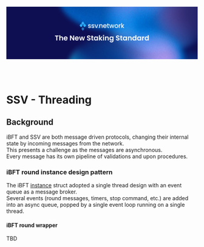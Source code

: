 [<img src="./resources/ssv_header_image.png" >](https://www.ssvlabs.io/)

<br>
<br>

# SSV - Threading

## Background
iBFT and SSV are both message driven protocols, changing their internal state by incoming messages from the network.\
This presents a challenge as the messages are asynchronous.\
Every message has its own pipeline of validations and upon procedures.


### iBFT round instance design pattern
The iBFT [instance](https://github.com/bloxapp/ssv/blob/stage/ibft/instance.go#L37) struct adopted a single thread design with an event queue as a message broker.\
Several events (round messages, timers, stop command, etc.) are added into an async queue, popped by a single event loop running on a single thread.

#### iBFT round wrapper
TBD


